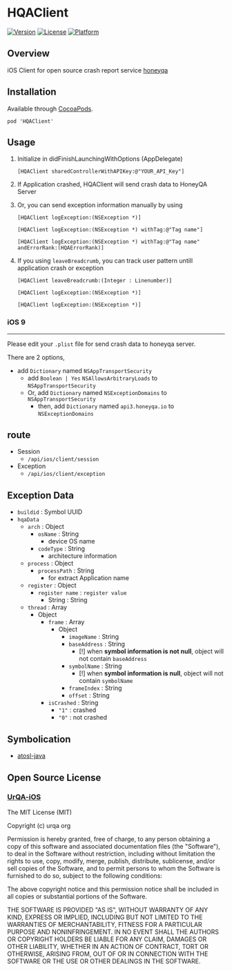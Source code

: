 # HQAClient

[![Version](https://img.shields.io/cocoapods/v/HQAClient.svg?style=flat)](http://cocoapods.org/pods/HQAClient)
[![License](https://img.shields.io/cocoapods/l/HQAClient.svg?style=flat)](http://cocoapods.org/pods/HQAClient)
[![Platform](https://img.shields.io/cocoapods/p/HQAClient.svg?style=flat)](http://cocoapods.org/pods/HQAClient)

## Overview

iOS Client for open source crash report service [honeyqa](https://honeyqa.io)

## Installation

Available through [CocoaPods](https://cocoapods.org/pods/HQAClient).

``` pod 'HQAClient' ```

## Usage

1. Initialize in didFinishLaunchingWithOptions (AppDelegate)

   ```[HQAClient sharedControllerWithAPIKey:@"YOUR_API_Key"]```
2. If Application crashed, HQAClient will send crash data to HoneyQA Server
3. Or, you can send exception information manually by using

   ```[HQAClient logException:(NSException *)]```
   
   ```[HQAClient logException:(NSException *) withTag:@"Tag name"]```
   
   ```[HQAClient logException:(NSException *) withTag:@"Tag name" andErrorRank:(HQAErrorRank)]```
   
4. If you using `leaveBreadcrumb`, you can track user pattern untill application crash or exception

   ```[HQAClient leaveBreadcrumb:(Integer : Linenumber)]```
   
   ```[HQAClient logException:(NSException *)]```
   
   ```[HQAClient logException:(NSException *)]```
   
### iOS 9
---
Please edit your `.plist` file for send crash data to honeyqa server.

There are 2 options,

* add `Dictionary` named `NSAppTransportSecurity`
   * add `Boolean | Yes` `NSAllowsArbitraryLoads` to `NSAppTransportSecurity`
   * Or, add `Dictionary` named `NSExceptionDomains` to `NSAppTransportSecurity`
      *  then, add `Dictionary` named `api3.honeyqa.io` to `NSExceptionDomains`

## route

* Session
    * `/api/ios/client/session`
* Exception
    * `/api/ios/client/exception`

## Exception Data
* `buildid` : Symbol UUID
* `hqaData`
    * `arch` : Object 
        * `osName` : String
            * device OS name
        * `codeType` : String
            * architecture information
    * `process` : Object
        * `processPath` : String
            * for extract Application name
    * `register` : Object
        * `register name` : `register value`
            * String : String
    * `thread` : Array
        * Object
            * `frame` : Array
                * Object
                    * `imageName` : String
                    * `baseAddress` : String
                        * [!] when **symbol information is not null**, object will not contain `baseAddress` 
                    * `symbolName` : String
                        * [!] when **symbol information is null**, object will not contain `symbolName` 
                    * `frameIndex` : String
                    * `offset` : String
            * `isCrashed` : String
                * `"1"` : crashed
                * `"0"` : not crashed

## Symbolication

* [atosl-java](https://github.com/honeyqa/atosl-java)

## Open Source License

### [UrQA-iOS](https://github.com/UrQA/UrQA-Client-iOS)
The MIT License (MIT)

Copyright (c) urqa org

Permission is hereby granted, free of charge, to any person obtaining a copy of this software and associated documentation files (the "Software"), to deal in the Software without restriction, including without limitation the rights to use, copy, modify, merge, publish, distribute, sublicense, and/or sell copies of the Software, and to permit persons to whom the Software is furnished to do so, subject to the following conditions:

The above copyright notice and this permission notice shall be included in all copies or substantial portions of the Software.

THE SOFTWARE IS PROVIDED "AS IS", WITHOUT WARRANTY OF ANY KIND, EXPRESS OR IMPLIED, INCLUDING BUT NOT LIMITED TO THE WARRANTIES OF MERCHANTABILITY, FITNESS FOR A PARTICULAR PURPOSE AND NONINFRINGEMENT. IN NO EVENT SHALL THE AUTHORS OR COPYRIGHT HOLDERS BE LIABLE FOR ANY CLAIM, DAMAGES OR OTHER LIABILITY, WHETHER IN AN ACTION OF CONTRACT, TORT OR OTHERWISE, ARISING FROM, OUT OF OR IN CONNECTION WITH THE SOFTWARE OR THE USE OR OTHER DEALINGS IN THE SOFTWARE.
